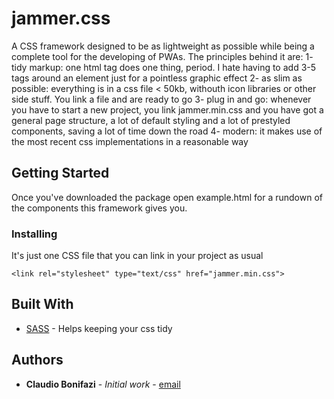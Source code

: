 # jammer.css

A CSS framework designed to be as lightweight as possible while being a complete tool for the developing of PWAs.
The principles behind it are:
1- tidy markup: one html tag does one thing, period. I hate having to add 3-5 tags around an element just for a pointless graphic effect
2- as slim as possible: everything is in a css file < 50kb, withouth icon libraries or other side stuff. You link a file and are ready to go
3- plug in and go: whenever you have to start a new project, you link jammer.min.css and you have got a general page structure, a lot of default styling and a lot of prestyled components, saving a lot of time down the road
4- modern: it makes use of the most recent css implementations in a reasonable way

## Getting Started

Once you've downloaded the package open example.html for a rundown of the components this framework gives you.

### Installing

It's just one CSS file that you can link in your project as usual
```
<link rel="stylesheet" type="text/css" href="jammer.min.css">
```

## Built With

* [SASS](https://sass-lang.com/) - Helps keeping your css tidy

## Authors

* **Claudio Bonifazi** - *Initial work* - [email](mailto:claudio.bonifazi@gmail.com)
